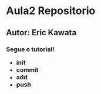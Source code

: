 # Aula2 Repositorio
## Autor: Eric Kawata

<h3>Segue o tutorial!
<ul>
    <li>init</li>
    <li>commit</li>
    <li>add</li>
    <li>push</li>
</ul>
